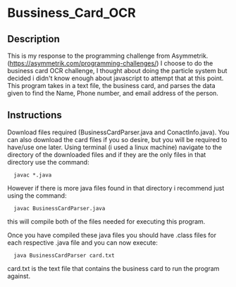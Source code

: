# Bussiness_Card_OCR
## Description
  This is my response to the programming challenge from Asymmetrik. (https://asymmetrik.com/programming-challenges/) 
  I choose to do the business card OCR challenge, I thought about doing the particle system but decided i didn't know 
  enough about javascript to attempt that at this point. This program takes in a text file, the business card, and parses 
  the data given to find the Name, Phone number, and email address of the person.

## Instructions 
  Download files required (BusinessCardParser.java and ConactInfo.java). You can also download the card files if you so
  desire, but you will be required to have/use one later. Using terminal (i used a linux machine) navigate to the 
  directory of the downloaded files and if they are the only files in that directory use the command:  
  ```
    javac *.java 
  ```
  However if there is more java files found in that directory i recommend just using the command:
  ```
    javac BusinessCardParser.java
  ```
  this will compile both of the files needed for executing this program. 
  
  Once you have compiled these java files you should have .class files for each respective .java file and you can now execute:
  ```
    java BusinessCardParser card.txt
  ```
  card.txt is the text file that contains the business card to run the program against.
  

